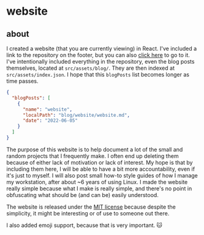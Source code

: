 # website

## about

I created a website (that you are currently viewing) in React. I've included a
link to the repository on the footer, but you can also [click
here](https://github.com/eljpsm/website) to go to it. I've intentionally
included everything in the repository, even the blog posts themselves, located
at `src/assets/blog/`. They are then indexed at `src/assets/index.json`. I hope
that this `blogPosts` list becomes longer as time passes.

```json
{
  "blogPosts": [
    {
      "name": "website",
      "localPath": "blog/website/website.md",
      "date": "2022-06-05"
    }
  ]
}
```

The purpose of this website is to help document a lot of the small and random
projects that I frequently make. I often end up deleting them because of either
lack of motivation or lack of interest. My hope is that by including them here,
I will be able to have a bit more accountability, even if it's just to myself. I will also post small how-to style
guides of how I manage my workstation,
after about ~6 years of using Linux. I made the website really simple because what I make is really simple, and there's
no
point in obfuscating what should be (and can be) easily understood.

The website is released under the [MIT license](https://choosealicense.com/licenses/mit/)
because despite the simplicity, it might be interesting or of use to someone
out there.

I also added emoji support, because that is very important. :cat:
